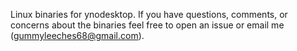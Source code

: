 Linux binaries for ynodesktop. If you have questions, comments, or concerns about the binaries feel free to open an issue or email me (gummyleeches68@gmail.com).

